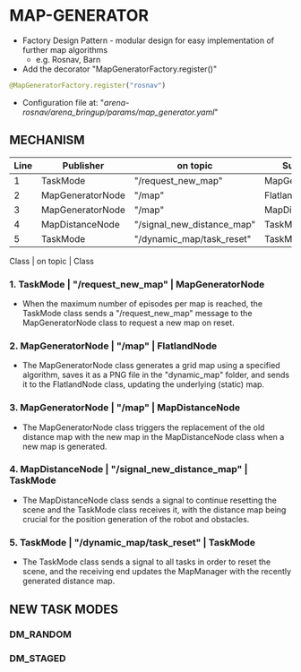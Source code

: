 # MAP-GENERATOR

- Factory Design Pattern - modular design for easy implementation of further map algorithms
  - e.g. Rosnav, Barn
- Add the decorator "MapGeneratorFactory.register()"

```python
@MapGeneratorFactory.register("rosnav")
```

- Configuration file at: "_arena-rosnav/arena_bringup/params/map_generator.yaml_"

## MECHANISM

| Line | Publisher        | on topic                   | Subscriber       |
| ---- | ---------------- | -------------------------- | ---------------- |
| 1    | TaskMode         | "/request_new_map"         | MapGeneratorNode |
| 2    | MapGeneratorNode | "/map"                     | FlatlandNode     |
| 3    | MapGeneratorNode | "/map"                     | MapDistanceNode  |
| 4    | MapDistanceNode  | "/signal_new_distance_map" | TaskMode         |
| 5    | TaskMode         | "/dynamic_map/task_reset"  | TaskMode         |

Class | on topic | Class

### 1. TaskMode | "/request_new_map" | MapGeneratorNode

- When the maximum number of episodes per map is reached, the TaskMode class sends a "/request_new_map" message to the MapGeneratorNode class to request a new map on reset.

### 2. MapGeneratorNode | "/map" | FlatlandNode

- The MapGeneratorNode class generates a grid map using a specified algorithm, saves it as a PNG file in the "dynamic_map" folder, and sends it to the FlatlandNode class, updating the underlying (static) map.

### 3. MapGeneratorNode | "/map" | MapDistanceNode

- The MapGeneratorNode class triggers the replacement of the old distance map with the new map in the MapDistanceNode class when a new map is generated.

### 4. MapDistanceNode | "/signal_new_distance_map" | TaskMode

- The MapDistanceNode class sends a signal to continue resetting the scene and the TaskMode class receives it, with the distance map being crucial for the position generation of the robot and obstacles.

### 5. TaskMode | "/dynamic_map/task_reset" | TaskMode

- The TaskMode class sends a signal to all tasks in order to reset the scene, and the receiving end updates the MapManager with the recently generated distance map.

## NEW TASK MODES

### DM_RANDOM

### DM_STAGED
